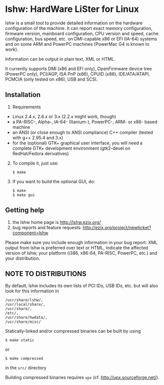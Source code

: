 lshw: HardWare LiSter for Linux
===============================

lshw is a small tool to provide detailed information on the hardware configuration of the machine. It can report exact memory configuration, firmware version, mainboard configuration, CPU version and speed, cache configuration, bus speed, etc. on DMI-capable x86 or EFI (IA-64) systems and on some ARM and PowerPC machines (PowerMac G4 is known to work).

Information can be output in plain text, XML or HTML.

It currently supports DMI (x86 and EFI only), OpenFirmware device tree
(PowerPC only), PCI/AGP, ISA PnP (x86), CPUID (x86), IDE/ATA/ATAPI, PCMCIA
(only tested on x86), USB and SCSI.

Installation
------------

 1. Requirements
   - Linux 2.4.x, 2.6.x or 3.x (2.2.x might work, though)
   - a PA-RISC-, Alpha-, IA-64- (Itanium-), PowerPC-, ARM- or x86- based machine
   - an ANSI (or close enough to ANSI compliance) C++ compiler (tested with g++ 2.95.4 and 3.x)
   - for the (optional) GTK+ graphical user interface, you will need a
	complete GTK+ development environment (gtk2-devel on RedHat/Fedora derivatives) 

 2. To compile it, just use:

    	$ make

 3. If you want to build the optional GUI, do:

    	$ make
    	$ make gui

Getting help
------------

 1. the lshw home page is http://lshw.ezix.org/
 2. bug reports and feature requests: http://ezix.org/project/newticket?component=lshw
 
   Please make sure you include enough information in your bug report: XML output from lshw is preferred over text or HTML, indicate the affected version of lshw, your platform (i386, x86-64, PA-RISC, PowerPC, etc.) and your distribution.

NOTE TO DISTRIBUTIONS
---------------------

By default, lshw includes its own lists of PCI IDs, USB IDs, etc. but will also look for this information in

    /usr/share/lshw/,
    /usr/local/share/,
	/usr/share/,
	/etc/,
	/usr/share/hwdata/,
	/usr/share/misc/

Statically-linked and/or compressed binaries can be built by using

    $ make static

or

    $ make compressed

in the `src/` directory

Building compressed binaries requires `upx` (cf. http://upx.sourceforge.net/).
